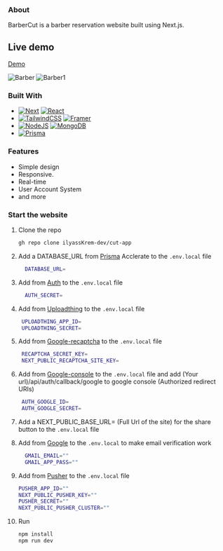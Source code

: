 
### About

BarberCut is a barber reservation website built using Next.js.
## Live demo
[Demo](https://cut-app.vercel.app/)


![Barber][Barber] ![Barber1][Barber1]  


### Built With
* [![Next][Next.js]][Next-url]  [![React][React.js]][React-url]
* [![TailwindCSS][TailwindCss]][TailwindCss-url]  [![Framer][Framer]][Framer-url]
* [![NodeJS][NodeJS]][NodeJS-url]  [![MongoDB][MongoDB]][MongoDB-url]
* [![Prisma][Prisma]][Prisma-url]
 
###  Features
- Simple design
- Responsive.
- Real-time
- User Account System
- and more
  

  
### Start the website
1. Clone the repo
   ```sh
   gh repo clone ilyassKrem-dev/cut-app
   ```
2. Add a DATABASE_URL from [Prisma](https://www.prisma.io/data-platform/accelerate) Acclerate to the `.env.local` file
   ```sh
     DATABASE_URL=
     ```
3. Add from [Auth](https://authjs.dev/) to the `.env.local` file
   ```sh
     AUTH_SECRET=
   ```
4. Add from [Uploadthing](https://uploadthing.com/) to the `.env.local` file
    ```sh
     UPLOADTHING_APP_ID=
     UPLOADTHING_SECRET=
   ```
5. Add from [Google-recaptcha](https://www.google.com/recaptcha) to the `.env.local` file
   
    ```sh
     RECAPTCHA_SECRET_KEY=
     NEXT_PUBLIC_RECAPTCHA_SITE_KEY=
   ```
6. Add from [Google-console](https://console.cloud.google.com/) to the `.env.local` file and add (Your url)/api/auth/callback/google to google console (Authorized redirect URIs)
   
    ```sh
     AUTH_GOOGLE_ID=
     AUTH_GOOGLE_SECRET=
   ```
7. Add a NEXT_PUBLIC_BASE_URL= (Full Url of the site) for the share button to the `.env.local` file
8. Add from [Google](https://www.google.com/intl/en-GB/account) to the `.env.local`  to make email verification work
   ```sh
     GMAIL_EMAIL=""
     GMAIL_APP_PASS=""
    ```
9. Add from [Pusher](https://pusher.com/) to the `.env.local` file
     ```sh
     PUSHER_APP_ID=""
     NEXT_PUBLIC_PUSHER_KEY=""
     PUSHER_SECRET=""
     NEXT_PUBLIC_PUSHER_CLUSTER=""
    ```
10. Run
     ```sh
     npm install
     npm run dev
     ```




<!-- MARKDOWN LINKS & IMAGES -->
[Next.js]: https://img.shields.io/badge/next.js-000000?style=for-the-badge&logo=nextdotjs&logoColor=white
[Next-url]: https://nextjs.org/
[Framer]:https://img.shields.io/badge/Framer-black?style=for-the-badge&logo=framer&logoColor=blue
[Framer-url]:https://www.framer.com/motion/
[React.js]: https://img.shields.io/badge/React-20232A?style=for-the-badge&logo=react&logoColor=61DAFB
[React-url]: https://reactjs.org/
[TailwindCss]:https://img.shields.io/badge/tailwindcss-%2338B2AC.svg?style=for-the-badge&logo=tailwind-css&logoColor=white
[TailwindCss-url]:https://tailwindcss.com/
[NodeJS]:https://img.shields.io/badge/node.js-6DA55F?style=for-the-badge&logo=node.js&logoColor=white
[NodeJS-url]:https://nodejs.org/
[MongoDB]:https://img.shields.io/badge/MongoDB-%234ea94b.svg?style=for-the-badge&logo=mongodb&logoColor=white
[MongoDB-url]:https://www.mongodb.com/
[Prisma]:https://img.shields.io/badge/Prisma-3982CE?style=for-the-badge&logo=Prisma&logoColor=white
[Prisma-url]:https://www.prisma.io/
[Barber]:https://www.dropbox.com/scl/fi/lorxw5zj1asb7rjfwwfmj/CaptureBar1.jpg?rlkey=82qt9yz9f12yqpgmulcg97nl0&st=4lnt8uka&raw=1
[Barber1]:https://www.dropbox.com/scl/fi/1vuijcrah0haww2stt820/CaptureBar2.jpg?rlkey=cvwg7rcp113adnfwgwprffcoj&st=7s0pwulx&raw=1

